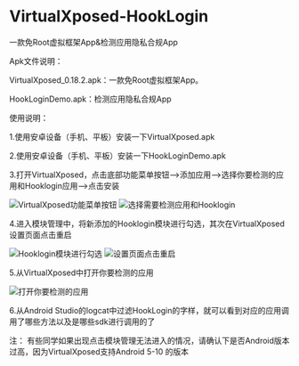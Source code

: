 # VirtualXposed-HookLogin
一款免Root虚拟框架App&amp;检测应用隐私合规App

Apk文件说明：

VirtualXposed_0.18.2.apk：一款免Root虚拟框架App。

HookLoginDemo.apk：检测应用隐私合规App

使用说明：

1.使用安卓设备（手机、平板）安装一下VirtualXposed.apk

2.使用安卓设备（手机、平板）安装一下HookLoginDemo.apk

3.打开VirtualXposed，点击底部功能菜单按钮-->添加应用-->选择你要检测的应用和Hooklogin应用-->点击安装

![VirtualXposed功能菜单按钮](https://user-images.githubusercontent.com/24582883/168406844-9f18ffdf-1faa-4842-9c52-f5331bab9b69.jpg)
![选择需要检测应用和Hooklogin](https://user-images.githubusercontent.com/24582883/168407253-1d367706-2d43-4354-9140-a5eb9b4f9075.jpg)



4.进入模块管理中，将新添加的Hooklogin模块进行勾选，其次在VirtualXposed设置页面点击重启

![Hooklogin模块进行勾选](https://user-images.githubusercontent.com/24582883/168406974-ece2a307-f232-4a5d-90d9-0171a9556ab5.jpg)
![设置页面点击重启](https://user-images.githubusercontent.com/24582883/168407010-bc632fcd-334e-4932-a8f1-d62a440d68c2.jpg)



5.从VirtualXposed中打开你要检测的应用

![打开你要检测的应用](https://user-images.githubusercontent.com/24582883/168407295-bbe3649e-f26e-4e20-b1a1-316e3b6c8f11.jpg)



6.从Android Studio的logcat中过滤HookLogin的字样，就可以看到对应的应用调用了哪些方法以及是哪些sdk进行调用的了


注： 有些同学如果出现点击模块管理无法进入的情况，请确认下是否Android版本过高，因为VirtualXposed支持Android 5-10 的版本

